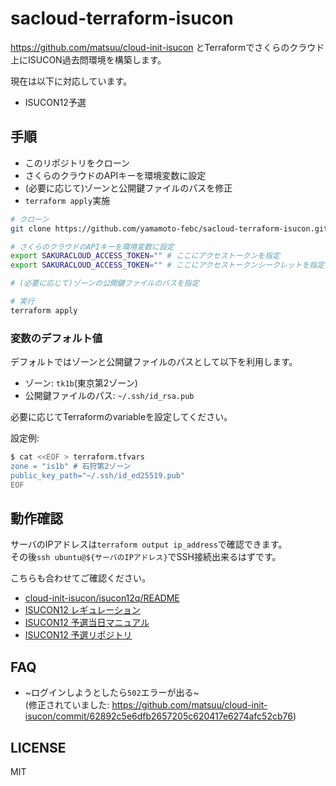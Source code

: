 # sacloud-terraform-isucon

https://github.com/matsuu/cloud-init-isucon とTerraformでさくらのクラウド上にISUCON過去問環境を構築します。

現在は以下に対応しています。
- ISUCON12予選

## 手順

- このリポジトリをクローン
- さくらのクラウドのAPIキーを環境変数に設定
- (必要に応じて)ゾーンと公開鍵ファイルのパスを修正
- `terraform apply`実施

```bash
# クローン
git clone https://github.com/yamamoto-febc/sacloud-terraform-isucon.git

# さくらのクラウドのAPIキーを環境変数に設定
export SAKURACLOUD_ACCESS_TOKEN="" # ここにアクセストークンを指定
export SAKURACLOUD_ACCESS_TOKEN="" # ここにアクセストークンシークレットを指定

# (必要に応じて)ゾーンの公開鍵ファイルのパスを指定

# 実行
terraform apply
```

### 変数のデフォルト値

デフォルトではゾーンと公開鍵ファイルのパスとして以下を利用します。

- ゾーン: `tk1b`(東京第2ゾーン)
- 公開鍵ファイルのパス: `~/.ssh/id_rsa.pub`

必要に応じてTerraformのvariableを設定してください。

設定例:
```bash
$ cat <<EOF > terraform.tfvars
zone = "is1b" # 石狩第2ゾーン
public_key_path="~/.ssh/id_ed25519.pub"
EOF
```

## 動作確認

サーバのIPアドレスは`terraform output ip_address`で確認できます。  
その後`ssh ubuntu@${サーバのIPアドレス}`でSSH接続出来るはずです。

こちらも合わせてご確認ください。

* [cloud-init-isucon/isucon12q/README](https://github.com/matsuu/cloud-init-isucon/blob/main/isucon12q/README.md)
* [ISUCON12 レギュレーション](https://isucon.net/archives/56671734.html)
* [ISUCON12 予選当日マニュアル](https://gist.github.com/mackee/4320c18919c8f6f1867849378a17e651)
* [ISUCON12 予選リポジトリ](https://github.com/isucon/isucon12-qualify)

## FAQ

- ~ログインしようとしたら`502`エラーが出る~  
 (修正されていました: https://github.com/matsuu/cloud-init-isucon/commit/62892c5e6dfb2657205c620417e6274afc52cb76)

## LICENSE

MIT